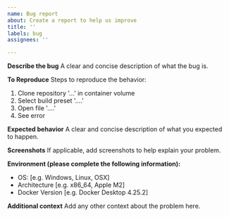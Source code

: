 ```yaml
---
name: Bug report
about: Create a report to help us improve
title: ''
labels: bug
assignees: ''

---
```


**Describe the bug**
A clear and concise description of what the bug is.

**To Reproduce**
Steps to reproduce the behavior:
1. Clone repository '...' in container volume
2. Select build preset '....'
3. Open file '....'
4. See error

**Expected behavior**
A clear and concise description of what you expected to happen.

**Screenshots**
If applicable, add screenshots to help explain your problem.

**Environment (please complete the following information):**
- OS: [e.g. Windows, Linux, OSX]
- Architecture [e.g. x86_64, Apple M2]
- Docker Version [e.g. Docker Desktop 4.25.2]

**Additional context**
Add any other context about the problem here.
